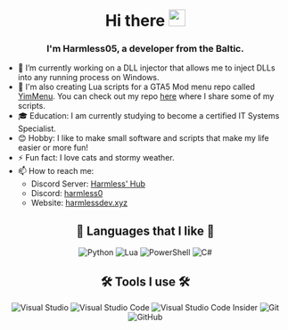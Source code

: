 <h1 align="center"> Hi there <img src="https://fonts.gstatic.com/s/e/notoemoji/latest/1f44b/512.webp" width="30px" height="30px" /></h1>

<h3 align="center">
I'm Harmless05, a developer from the Baltic.
</h3>


- 🔭 I’m currently working on a DLL injector that allows me to inject DLLs into any running process on Windows.
- 📃 I'm also creating Lua scripts for a GTA5 Mod menu repo called [YimMenu](https://github.com/YimMenu/YimMenu). You can check out my repo [here](https://github.com/Harmless05/harmless-lua) where I share some of my scripts.
- 🎓 Education: I am currently studying to become a certified IT Systems Specialist.
- 😊 Hobby: I like to make small software and scripts that make my life easier or more fun!
- ⚡ Fun fact: I love cats and stormy weather.
- 📫 How to reach me:
  - Discord Server: [Harmless' Hub](https://discord.harmlessdev.xyz)
  - Discord: [harmless0](https://discordapp.com/users/290429266036916224)
  - Website: [harmlessdev.xyz](https://harmlessdev.xyz)

<h2 align="center">
📜 Languages that I like 📜
</h2>

<p align="center">
<a target="_blank"><img alt="Python" src="https://img.shields.io/badge/Python-%2312100E.svg?logo=Python&style=for-the-badge&logoColor=yellow"/></a> 
<a target="_blank"><img alt="Lua" src="https://img.shields.io/badge/Lua-%2312100E.svg?logo=lua&logoColor=blue&style=for-the-badge"/></a> 
<a target="_blank"><img alt="PowerShell" src="https://img.shields.io/badge/PowerShell-%2312100E.svg?logo=powershell&logoColor=0da4ff&style=for-the-badge"/></a> 
<a target="_blank"><img alt="C#" src="https://img.shields.io/badge/C%23-%2312100E.svg?logo=c-sharp&logoColor=purple&style=for-the-badge"/></a> 
</p>

<h2 align="center">
🛠 Tools I use 🛠
</h2>

<p align="center">
<a target="_blank"><img alt="Visual Studio" src="https://img.shields.io/badge/Visual%20Studio-%2312100E.svg?logo=visual-studio&style=for-the-badge&logoColor=ca94f7"/></a> 
<a target="_blank"><img alt="Visual Studio Code" src="https://img.shields.io/badge/Visual%20Studio%20Code-%2312100E.svg?logo=visual-studio-code&style=for-the-badge&logoColor=24acf2"/></a>
<a target="_blank"><img alt="Visual Studio Code Insider" src="https://img.shields.io/badge/VS%20Code%20Insider-%2312100E.svg?logo=visual-studio-code&style=for-the-badge&logoColor=24bfa5"/></a> 
<a target="_blank"><img alt="Git" src="https://img.shields.io/badge/Git-%2312100E.svg?logo=git&style=for-the-badge"/></a> 
<a target="_blank"><img alt="GitHub" src="https://img.shields.io/badge/GitHub-%2312100E.svg?logo=GitHub&style=for-the-badge"/></a> 
</p>
